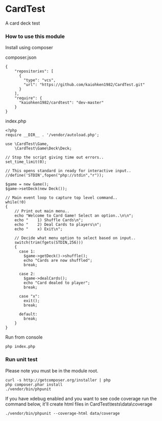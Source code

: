 CardTest
========

A card deck test 

### How to use this module 

Install using composer

composer.json
```
{
    "repositories": [
      {
        "type": "vcs",
        "url": "https://github.com/kaiohken1982/CardTest.git"
      }
    ],
    "require": {
      "kaiohken1982/cardtest": "dev-master"
    }
}
```

index.php
```
<?php
require __DIR__ . '/vendor/autoload.php';

use \CardTest\Game, 
    \CardTest\Game\Deck\Deck;

// Stop the script giving time out errors..
set_time_limit(0);

// This opens standard in ready for interactive input..
//define('STDIN',fopen("php://stdin","r"));

$game = new Game();
$game->setDeck(new Deck());

// Main event loop to capture top level command..
while(!0)
{
    // Print out main menu..
    echo "Welcome to Card Game! Select an option..\n\n";
    echo "    1) Shuffle Cards\n";
    echo "    2) Deal Cards to players\n";
    echo "    x) Exit\n";

    // Decide what menu option to select based on input..
    switch(trim(fgets(STDIN,256)))
    {
      case 1: 
        $game->getDeck()->shuffle();
        echo "Cards are now shuffled";
        break;
               
      case 2:
        $game->dealCards(); 
        echo "Card dealed to player";
        break;

      case "x":
        exit(); 
        break;
               
      default:
        break;
    }
}
```

Run from console
```
php index.php
```

### Run unit test 

Please note you must be in the module root. 

``` 
curl -s http://getcomposer.org/installer | php 
php composer.phar install 
./vendor/bin/phpunit 
``` 

If you have xdebug enabled and you want to see 
code coverage run the command below, 
it'll create html files in CardTest\tests\data\coverage 

``` 
./vendor/bin/phpunit --coverage-html data/coverage 
```
